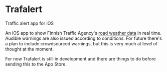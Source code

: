 # Trafalert
Traffic alert app for iOS

An iOS app to show Finnish Traffic Agency's [road weather data](https://github.com/finnishtransportagency/digitraffic) in real time. 
Audible warnings are also issued according to conditions.
For future there's a plan to include crowdsourced warnings, but this is very much at level of thought at the moment.

For now Trafalert is still in development and there are things to do before sending this to the App Store.
